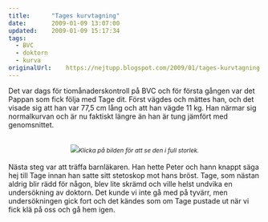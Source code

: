```yaml
---
title:		"Tages kurvtagning"
date:		2009-01-09 13:07:00
updated:	2009-01-09 15:17:34
tags: 
  - BVC
  - doktorn
  - kurva	
originalUrl:	https://nejtupp.blogspot.com/2009/01/tages-kurvtagning.html
---
```


Det var dags för tiomånaderskontroll på BVC och för första gången var det Pappan som fick följa med Tage dit. Först vägdes och mättes han, och det visade sig att han var 77,5 cm lång och att han vägde 11 kg. Han närmar sig normalkurvan och är nu faktiskt längre än han är tung jämfört med genomsnittet.<br><br><div style="text-align: center;"><img src="../../../../img/kurva.jpg"><span style="font-size:85%;"><span style="font-style: italic;">Klicka på bilden för att se den i full storlek.</span></span><br></div><br>Nästa steg var att träffa barnläkaren. Han hette Peter och hann knappt säga hej till Tage innan han satte sitt stetoskop mot hans bröst. Tage, som nästan aldrig blir rädd för någon, blev lite skrämd och ville helst undvika en undersökning av doktorn. Det kunde vi inte gå med på tyvärr, men undersökningen gick fort och det kändes som om Tage pustade ut när vi fick klä på oss och gå hem igen.
<!-- no comments on this post -->